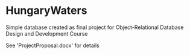 # HungaryWaters
Simple database created as final project for Object-Relational Database Design and Development Course

See 'ProjectProposal.docx' for details
